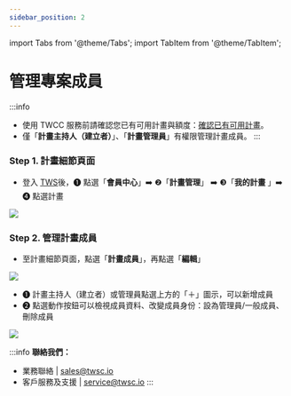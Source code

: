 ```yaml
---
sidebar_position: 2
---
```


import Tabs from '@theme/Tabs';
import TabItem from '@theme/TabItem';

# 管理專案成員

:::info
- 使用 TWCC 服務前請確認您已有可用計畫與額度：[<ins>確認已有可用計畫</ins>](https://man.twcc.ai/@twsdocs/guide-service-project-availability-zh)。
- 僅「**計畫主持人（建立者）**」、「**計畫管理員**」有權限管理計畫成員。
:::



### Step 1. 計畫細節頁面

- 登入 [<ins>TWS</ins>](https://tws.twcc.ai/)後，<span>&#10102;</span> 點選「**會員中心**」:arrow_right: <span>&#10103;</span>「**計畫管理**」 :arrow_right: <span>&#10104;</span>「**我的計畫** 」:arrow_right: <span>&#10105;</span> 點選計畫

![](https://cos.twcc.ai/SYS-MANUAL/uploads/upload_07b4594f06f8839b7fc44205fe3b9dfa.png)



### Step 2. 管理計畫成員

- 至計畫細節頁面，點選「**計畫成員**」，再點選「**編輯**」

![](https://cos.twcc.ai/SYS-MANUAL/uploads/upload_64524aab7248d662b8add41ce5819d28.png)

-  <span>&#10102;</span> 計畫主持人（建立者）或管理員點選上方的「＋」圖示，可以新增成員
-  <span>&#10103;</span> 點選動作按鈕可以檢視成員資料、改變成員身份：設為管理員/一般成員、刪除成員

![](https://cos.twcc.ai/SYS-MANUAL/uploads/upload_d85ed7477cf29d2c3a28dcb0570ef401.png)



:::info
**聯絡我們：**
- 業務聯絡 | <ins><a href = "mailto: sales@twsc.io">sales@twsc.io</a></ins>
- 客戶服務及支援 | <ins><a href = "mailto: sales@twsc.io">service@twsc.io</a></ins>
:::
